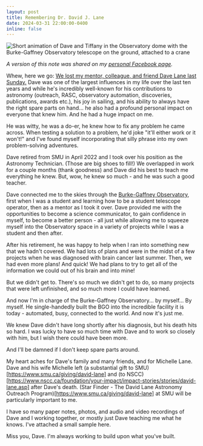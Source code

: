 ```yaml
---
layout: post
title: Remembering Dr. David J. Lane
date: 2024-03-31 22:00:00-0400
inline: false
---
```


<img src="/assets/img/BGO_Telsecope_Removal_small-file-ANIMATION.gif" alt="Short animation of Dave and Tiffany in the Observatory dome with the Burke-Gaffney Observatory telescope on the ground, attached to a crane"/>

*A version of this note was shared on my [personal Facebook page](https://fb.me/tiffzny).*

Whew, here we go: [We lost my mentor, colleague, and friend Dave Lane last Sunday.](https://memorials.rawalker.ca/david-lane/5400767/index.php) Dave was one of the largest influences in my life over the last ten years and while he's incredibly well-known for his contributions to astronomy (outreach, RASC, observatory automation, discoveries, publications, awards etc.), his joy in sailing, and his ability to always have the right spare parts on hand... he also had a profound personal impact on everyone that knew him. And he had a huge impact on me.

He was witty, he was a do-er, he knew how to fix any problem he came across. When testing a solution to a problem, he'd joke "it'll either work or it won't!" and I've found myself incorporating that silly phrase into my own problem-solving adventures. 

Dave retired from SMU in April 2022 and I took over his position as the Astronomy Technician. (Those are big shoes to fill!) We overlapped in work for a couple months (thank goodness) and Dave did his best to teach me everything he knew. But, wow, he knew so much - and he was such a good teacher. 

Dave connected me to the skies through the [Burke-Gaffney Observatory](https://observatory.smu.ca), first when I was a student and learning how to be a student telescope operator, then as a mentor as I took it over. Dave provided me with the opportunities to become a science communicator, to gain confidence in myself, to become a better person - all just while allowing me to squeeze myself into the Observatory space in a variety of projects while I was a student and then after.

After his retirement, he was happy to help when I ran into something new that we hadn't covered. We had lots of plans and were in the midst of a few projects when he was diagnosed with brain cancer last summer. Then, we had even more plans! And quick! We had plans to try to get all of the information we could out of his brain and into mine!

But we didn't get to. There's so much we didn't get to do, so many projects that were left unfinished, and so much more I could have learned.

And now I'm in charge of the Burke-Gaffney Observatory... by myself... By myself. He single-handedly built the BGO into the incredible facility it is today - automated, busy, connected to the world. And now it's just me.

We knew Dave didn't have long shortly after his diagnosis, but his death hits so hard. I was lucky to have so much time with Dave and to work so closely with him, but I wish there could have been more.

And I'll be damned if I don't keep spare parts around.

My heart aches for Dave's family and many friends, and for Michelle Lane. Dave and his wife Michelle left (a substantial gift to SMU)[https://www.smu.ca/giving/david-lane] and (to NSCC)[https://www.nscc.ca/foundation/your-impact/impact-stories/stories/david-lane.asp] after Dave's death. (Star Finder - The David Lane Astronomy Outreach Program)[https://www.smu.ca/giving/david-lane] at SMU will be particularly important to me. 

I have so many paper notes, photos, and audio and video recordings of Dave and I working together, or mostly just Dave teaching me what he knows. I've attached a small sample here. 

Miss you, Dave. I'm always working to build upon what you've built.
